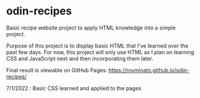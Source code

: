 # odin-recipes
Basic recipe website project to apply HTML knowledge into a simple project.

Purpose of this project is to display basic HTML that I've learned
over the past few days. For now, this project will only use HTML as
I plan on learning CSS and JavaScript next and then incorporating them later.

Final result is viewable on GitHub Pages: https://royminato.github.io/odin-recipes/

7/1/2022 : Basic CSS learned and applied to the pages